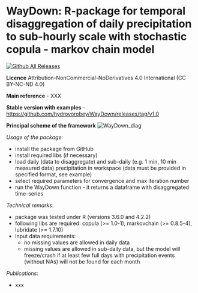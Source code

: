 # WayDown: **R-package for temporal disaggregation of daily precipitation to sub-hourly scale with stochastic copula - markov chain model** 

[![Github All Releases](https://img.shields.io/github/downloads/hydrovorobey/WayDown/total.svg)]()

**Licence** Attribution-NonCommercial-NoDerivatives 4.0 International (CC BY-NC-ND 4.0)

**Main reference** - XXX

**Stable version with examples** - https://github.com/hydrovorobey/WayDown/releases/tag/v1.0


**Principal scheme of the framework**
![WayDown_diag](https://user-images.githubusercontent.com/25793656/233024719-b97099b6-79ef-4a93-b42b-9edfc78ad092.png)




*Usage of the package:*
- install the package from GitHub
- install required libs (if necessary)
- load daily (data to disaggregate) and sub-daily (e.g. 1 min, 10 min measured data) precipitation in workspace (data must be provided in specified format, see example)
- select required parameters for convergence and max iteration number
- run the WayDown function - it returns a dataframe with disaggregated time-series

*Technical remarks*:
- package was tested under R (versions 3.6.0 and 4.2.2)
- following libs are required: copula (>= 1.0-1), markovchain (>= 0.8.5-4), lubridate (>= 1.7.10)
- input data requirements: 
    - no missing values are allowed in daily data
    - missing values are allowed in sub-daily data, but the model will freeze/crash if at least few full days with precipitation events (without NAs) will not be found for each month

*Publications*:
- xxx

